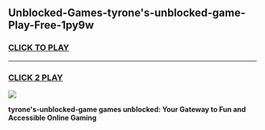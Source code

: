 
## Unblocked-Games-tyrone's-unblocked-game-Play-Free-1py9w
<h3>
<a href="https://premium76.site?title=tyrone's-unblocked-game&ref=21A">CLICK TO PLAY</a></h3>
<hr>

<h3>
<a href="https://premium76.site?title=tyrone's-unblocked-game&ref=21A">CLICK 2 PLAY</a>
  
</h3>

<a href="https://premium76.site?title=tyrone's-unblocked-game&ref=21A"><img src="https://clearcache.store/games.png"></a>


**tyrone's-unblocked-game games unblocked: Your Gateway to Fun and Accessible Online Gaming**
